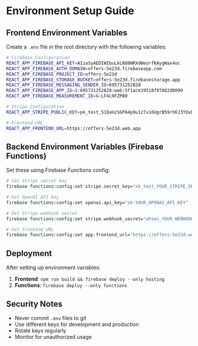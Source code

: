 # Environment Setup Guide

## Frontend Environment Variables

Create a `.env` file in the root directory with the following variables:

```bash
# Firebase Configuration
REACT_APP_FIREBASE_API_KEY=AIzaSyAEDIWIbuLkLN88WRXdWeorfKAygWax4oc
REACT_APP_FIREBASE_AUTH_DOMAIN=offers-5e23d.firebaseapp.com
REACT_APP_FIREBASE_PROJECT_ID=offers-5e23d
REACT_APP_FIREBASE_STORAGE_BUCKET=offers-5e23d.firebasestorage.app
REACT_APP_FIREBASE_MESSAGING_SENDER_ID=695731252828
REACT_APP_FIREBASE_APP_ID=1:695731252828:web:5f1ace19518f97882d0099
REACT_APP_FIREBASE_MEASUREMENT_ID=G-LF4L9FZPB0

# Stripe Configuration
REACT_APP_STRIPE_PUBLIC_KEY=pk_test_51QaUzSGPA4p9u1zTx16UgrB59rhKJ3YQxbvDiPwExaKUgZxFUP48gENlIgrfzrORe11HVfy63kuXMm6dvHkRUTvd00s327zhO9

# Frontend URL
REACT_APP_FRONTEND_URL=https://offers-5e23d.web.app
```

## Backend Environment Variables (Firebase Functions)

Set these using Firebase Functions config:

```bash
# Set Stripe secret key
firebase functions:config:set stripe.secret_key="sk_test_YOUR_STRIPE_SECRET_KEY"

# Set OpenAI API key
firebase functions:config:set openai.api_key="sk-YOUR_OPENAI_API_KEY"

# Set Stripe webhook secret
firebase functions:config:set stripe.webhook_secret="whsec_YOUR_WEBHOOK_SECRET"

# Set frontend URL
firebase functions:config:set app.frontend_url="https://offers-5e23d.web.app"
```

## Deployment

After setting up environment variables:

1. **Frontend**: `npm run build && firebase deploy --only hosting`
2. **Functions**: `firebase deploy --only functions`

## Security Notes

- Never commit `.env` files to git
- Use different keys for development and production
- Rotate keys regularly
- Monitor for unauthorized usage
